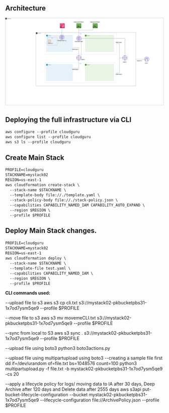 ## Architecture
![image](data_analytics_1.png)

## Deploying the full infrastructure via CLI 
```shell
aws configure --profile cloudguru
aws configure list --profile cloudguru
aws s3 ls --profile cloudguru
```

## Create Main Stack
```shell
PROFILE=cloudguru
STACKNAME=mystack02
REGION=us-east-1
aws cloudformation create-stack \
  --stack-name $STACKNAME \
  --template-body file://./template.yaml \
  --stack-policy-body file://./stack-policy.json \
  --capabilities CAPABILITY_NAMED_IAM CAPABILITY_AUTO_EXPAND \
  --region $REGION \
  --profile $PROFILE
```

## Deploy Main Stack changes.
```shell
PROFILE=cloudguru
STACKNAME=mystack02
REGION=us-east-1
aws cloudformation deploy \
  --stack-name $STACKNAME \
  --template-file test.yaml \
  --capabilities CAPABILITY_NAMED_IAM \
  --region $REGION \
  --profile $PROFILE
```

**CLI commands used:**

--upload file to s3
aws s3 cp cli.txt s3://mystack02-pkbucketpbs31-1x7od7ysm5qe9 --profile $PROFILE

--move file to s3
aws s3 mv movemeCLI.txt s3://mystack02-pkbucketpbs31-1x7od7ysm5qe9 --profile $PROFILE

--sync from local to S3
aws s3 sync . s3://mystack02-pkbucketpbs31-1x7od7ysm5qe9 --profile $PROFILE

--upload file using boto3
python3 boto3actions.py

--upload file using multipartupload using boto3
--creating a sample file first
dd if=/dev/urandom of=file.txt bs=1048576 count=100
python3 multipartupload.py -f file.txt -b mystack02-pkbucketpbs31-1x7od7ysm5qe9 -cs 20

--apply a lifecycle policy for logs/ moving data to IA after 30 days, Deep Archive after 120 days and Delete data after 2555 days
aws s3api put-bucket-lifecycle-configuration --bucket mystack02-pkbucketpbs31-1x7od7ysm5qe9 --lifecycle-configuration file://ArchivePolicy.json --profile $PROFILE